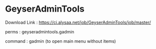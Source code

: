 # GeyserAdminTools

Download Link : https://ci.alysaa.net/job/GeyserAdminTools/job/master/

perms : geyseradmintools.gadmin

command : gadmin (to open main menu without items)
